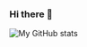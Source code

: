 ### Hi there 👋

<!--
**YanaKrivitskaya/YanaKrivitskaya** is a ✨ _special_ ✨ repository because its `README.md` (this file) appears on your GitHub profile.
-->

![My GitHub stats](https://github-readme-stats.vercel.app/api?username=YanaKrivitskaya&show_icons=true&theme=vue)
